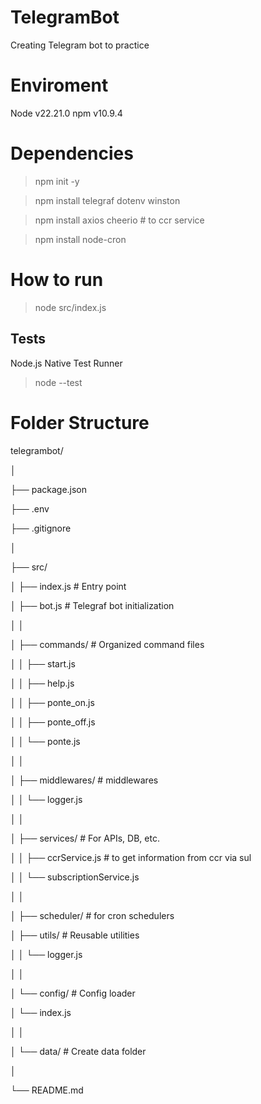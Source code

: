 # TelegramBot
Creating Telegram bot to practice

# Enviroment

Node v22.21.0
npm v10.9.4

# Dependencies

> npm init -y

> npm install telegraf dotenv winston

> npm install axios cheerio # to ccr service

> npm install node-cron


# How to run

> node src/index.js

## Tests

Node.js Native Test Runner

> node --test


# Folder Structure

telegrambot/

│

├── package.json

├── .env

├── .gitignore

│

├── src/

│   ├── index.js               # Entry point

│   ├── bot.js                 # Telegraf bot initialization

│   │

│   ├── commands/              # Organized command files

│   │   ├── start.js

│   │   ├── help.js

│   │   ├── ponte_on.js

│   │   ├── ponte_off.js

│   │   └── ponte.js

│   │

│   ├── middlewares/           # middlewares

│   │   └── logger.js

│   │

│   ├── services/              # For APIs, DB, etc.

│   │   ├── ccrService.js      # to get information from ccr via sul

│   │   └── subscriptionService.js

│   │

│   ├── scheduler/          # for cron schedulers

│   ├── utils/                 # Reusable utilities

│   │   └── logger.js

│   │

│   └── config/                # Config loader

│       └── index.js

│   │

│   └── data/                # Create data folder

│

└── README.md


